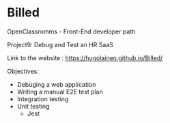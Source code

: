 # Billed
OpenClassromms - Front-End developer path

Project9: Debug and Test an HR SaaS

Link to the website : https://hugolainen.github.io/Billed/

Objectives:
* Debuging a web application
* Writing a manual E2E test plan
* Integration testing
* Unit testing
  - Jest
